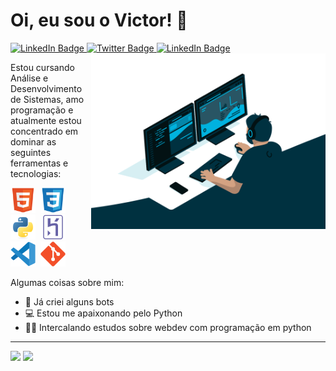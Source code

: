 

#  Oi, eu sou o Victor! 💚
  <div id="badges">
  <a href = "https://linkedin/in/victorodev">
    <img src="https://img.shields.io/badge/LinkedIn-19ff40?style=for-the-badge&logo=linkedin&logoColor=white" alt="LinkedIn Badge"/>
  </a>
  
  
  <a href = "https://twitter.com/victorodev">
  <img src="https://img.shields.io/badge/Twitter-19ff40?style=for-the-badge&logo=twitter&logoColor=white" alt="Twitter Badge"/>
  <a/>
    
  <a href = "https://blog.victorodev.com">
    <img src="https://img.shields.io/badge/victorodev.com-19ff40?style=for-the-badge" alt="LinkedIn Badge"/>
  </a>
  
  <img src = "banner (2).gif" width = "375px" align = "right">
  

</div>

Estou cursando Análise e Desenvolvimento de Sistemas, amo programação e atualmente estou concentrado em dominar as seguintes ferramentas e tecnologias:

<div> 
<img src="https://github.com/devicons/devicon/blob/master/icons/html5/html5-original.svg" title="HTML5" alt="HTML" width="40" height="40"/>&nbsp;
<img src="https://github.com/devicons/devicon/blob/master/icons/css3/css3-original.svg" title="HTML5" alt="HTML" width="40" height="40"/>&nbsp;
<img src="https://github.com/devicons/devicon/blob/master/icons/python/python-original.svg" title="HTML5" alt="HTML" width="40" height="40"/>&nbsp;
<img src="https://github.com/devicons/devicon/blob/master/icons/heroku/heroku-original.svg" title="HTML5" alt="HTML" width="40" height="40"/>&nbsp;
<img src="https://github.com/devicons/devicon/blob/master/icons/vscode/vscode-original.svg" title="HTML5" alt="HTML" width="40" height="40"/>&nbsp;
<img src="https://github.com/devicons/devicon/blob/master/icons/git/git-original.svg" title="HTML5" alt="HTML" width="40" height="40"/>&nbsp;
</div>

Algumas coisas sobre mim:

- 🤖 Já criei alguns bots
- 💻 Estou me apaixonando pelo Python
- 👩‍💻 Intercalando estudos sobre webdev com programação em python


---


<div align = "left">
<img height = "200em" src="https://github-readme-stats.vercel.app/api/top-langs/?username=victorodev&show_icons=true&theme=dark&count_private=true"/>
<img height = "200em" src="https://github-readme-stats.vercel.app/api?username=victorodev&show_icons=true&show_icons=true&theme=dark&count_private=true" />
</div>
